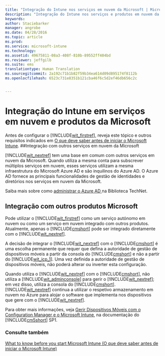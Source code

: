 ```yaml
---
title: "Integração do Intune nos serviços em nuvem da Microsoft | Microsoft Intune"
description: "Integração do Intune nos serviços e produtos em nuvem da Microsoft e noutros produtos Microsoft"
keywords: 
author: Staciebarker
manager: angrobe
ms.date: 04/28/2016
ms.topic: article
ms.prod: 
ms.service: microsoft-intune
ms.technology: 
ms.assetid: 49675811-08a3-408f-810b-89552ff404bd
ms.reviewer: jeffgilb
ms.suite: ems
translationtype: Human Translation
ms.sourcegitcommit: 2a192c71b1b82f59b34ea614d09d895174f8112b
ms.openlocfilehash: 6523c731e8351b121cba46f6c5d2ef46db656c2c


---
```


# Integração do Intune em serviços em nuvem e produtos da Microsoft

Antes de configurar o [!INCLUDE[wit_firstref](../includes/wit_firstref_md.md)], reveja este tópico e outros requisitos indicados em [O que deve saber antes de iniciar o Microsoft Intune](what-to-know-before-you-start-microsoft-intune.md).
##Integração com outros serviços em nuvem da Microsoft


[!INCLUDE[wit_nextref](../includes/wit_nextref_md.md)] tem uma base em comum com outros serviços em nuvem da Microsoft. Quando utiliza a mesma conta para subscrever múltiplos serviços em nuvem, esses serviços utilizam a mesma infraestrutura do Microsoft Azure AD e são inquilinos do Azure AD. O Azure AD fornece as principais funcionalidades de gestão de identidades e diretórios nos serviços em nuvem da Microsoft.

Saiba mais sobre como [administrar o Azure AD ](http://technet.microsoft.com/library/hh967611.aspx) na Biblioteca TechNet.

## Integração com outros produtos Microsoft
Pode utilizar o [!INCLUDE[wit_firstref](../includes/wit_firstref_md.md)] como um serviço autónomo em nuvem ou como um serviço em nuvem integrado com outros produtos. Atualmente, apenas o [!INCLUDE[cmshort](../includes/cmshort_md.md)] pode ser integrado diretamente com o [!INCLUDE[wit_nextref](../includes/wit_nextref_md.md)].

A decisão de integrar o [!INCLUDE[wit_nextref](../includes/wit_nextref_md.md)] com o [!INCLUDE[cmshort](../includes/cmshort_md.md)] é uma escolha permanente que requer que defina a autoridade de gestão de dispositivos móveis a partir da consola do [!INCLUDE[cmshort](../includes/cmshort_md.md)] e não a partir do [!INCLUDE[wit_icp_1](../includes/wit_icp_1_md.md)]. Uma vez definida a autoridade de gestão de dispositivos móveis, não poderá alterar ou inverter esta configuração.

Quando utiliza o [!INCLUDE[wit_nextref](../includes/wit_nextref_md.md)] com o [!INCLUDE[cmshort](../includes/cmshort_md.md)], não utiliza a [!INCLUDE[wit_adminconsole](../includes/wit_adminconsole_md.md)] para gerir o [!INCLUDE[wit_nextref](../includes/wit_nextref_md.md)]; em vez disso, utiliza a consola do [!INCLUDE[cmshort](../includes/cmshort_md.md)]. [!INCLUDE[wit_nextref](../includes/wit_nextref_md.md)] continua a utilizar o respetivo armazenamento em nuvem no Azure para alojar o software que implementa nos dispositivos que gere com o [!INCLUDE[wit_nextref](../includes/wit_nextref_md.md)].

Para obter mais informações, veja [Gerir Dispositivos Móveis com o Configuration Manager e o Microsoft Intune](http://msdn.microsoft.com/library/2c6bd0e5-d436-41c8-bf38-30152d76be10), na documentação do [!INCLUDE[cm5short](../includes/cm5short_md.md)] SP1.

### Consulte também
[What to know before you start Microsoft Intune (O que deve saber antes de iniciar o Microsoft Intune)](what-to-know-before-you-start-microsoft-intune.md)



<!--HONumber=Jul16_HO4-->


